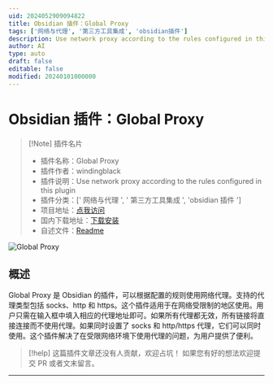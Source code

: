 ```yaml
---
uid: 2024052909094822
title: Obsidian 插件：Global Proxy
tags: ['网络与代理', '第三方工具集成', 'obsidian插件']
description: Use network proxy according to the rules configured in this plugin
author: AI
type: auto
draft: false
editable: false
modified: 20240101000000
---
```


# Obsidian 插件：Global Proxy

> [!Note] 插件名片
> - 插件名称：Global Proxy
> - 插件作者：windingblack
> - 插件说明：Use network proxy according to the rules configured in this plugin
> - 插件分类：[' 网络与代理 ', ' 第三方工具集成 ', 'obsidian 插件 ']
> - 项目地址：[点我访问](https://github.com/windingblack/obsidian-global-proxy)
> - 国内下载地址：[下载安装](https://pkmer.cn/products/plugin/pluginMarket/?global-proxy)
> - 自述文件：[Readme](https://ghproxy.net/https://raw.githubusercontent.com/windingblack/obsidian-global-proxy/master/README.md)

![Global Proxy](https://cdn.pkmer.cn/covers/global-proxy.png!pkmer)

## 概述

Global Proxy 是 Obsidian 的插件，可以根据配置的规则使用网络代理。支持的代理类型包括 socks、http 和 https。这个插件适用于在网络受限制的地区使用。用户只需在输入框中填入相应的代理地址即可。如果所有代理都无效，所有链接将直接连接而不使用代理。如果同时设置了 socks 和 http/https 代理，它们可以同时使用。这个插件解决了在受限网络环境下使用代理的问题，为用户提供了便利。

> [!help]
> 这篇插件文章还没有人贡献，欢迎占坑！
> 如果您有好的想法欢迎提交 PR 或者文末留言。

---




